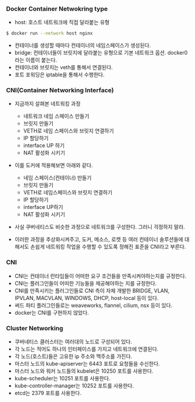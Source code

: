 ### Docker Container Netwokring type
- host: 호스트 네트워크에 직접 달라붙는 유형
```bash
$ docker run --network host nginx 
```
- 컨테이너를 생성할 때마다 컨테이너의 네임스페이스가 생성된다.
- bridge: 컨테이너들이 브릿지에 달라붙는 유형으로 기본 네트워크 옵션. docker0라는 이름이 붙는다.
- 컨테이너와 브릿지는 veth를 통해서 연결된다.
- 포트 포워딩은 iptable을 통해서 수행한다.

### CNI(Container Networking Interface)
- 지금까지 살펴본 네트워킹 과정
  - 네트워크 네임 스페이스 만들기
  - 브릿지 만들기
  - VETH로 네임 스페이스와 브릿지 연결하기
  - IP 할당하기
  - interface UP 하기
  - NAT 활성화 시키기

- 이를 도커에 적용해보면 아래와 같다.
  - 네임 스페이스(컨테이너) 만들기
  - 브릿지 만들기
  - VETH로 네임스페이스와 브릿지 연결하기
  - IP 할당하기
  - interface UP하기
  - NAT 활성화 시키기
- 사실 쿠버네티스도 비슷한 과정으로 네트워크를 구성한다. 그러니 걱정하지 말라.
- 이러한 과정을 추상화시켜주고, 도커, 메소스, 로켓 등 여러 컨테이너 솔루션들에 대해서도 손쉽게 네트워킹 작업을 수행할 수 있도록 정해진 표준을 CNI라고 부른다.

### CNI
- CNI는 컨테이너 런타임들이 어떠한 요구 조건들을 만족시켜야하는지를 규정한다.
- CNI는 플러그인들이 어떠한 기능들을 제공해야하는 지를 규정한다. 
- CNI를 만족시키는 플러그인들로 CNI 측이 자체 개발한 BRIDGE, VLAN, IPVLAN, MACVLAN, WINDOWS, DHCP, host-local 등이 있다.
- 써드 파티 플러그인들로는 weaveworks, flannel, cilium, nsx 등이 있다.
- docker는 CNI를 구현하지 않았다. 

### Cluster Networking
- 쿠버네티스 클러스터는 여러대의 노드로 구성되어 있다.
- 각 노드는 적어도 하나의 인터페이스를 가지고 네트워크에 연결된다.
- 각 노드(호스트)들은 고유한 ip 주소와 맥주소를 가진다.
- 마스터 노드의 kube-apiserver는 6443 포트로 요청들을 수신한다.
- 마스터 노드와 워커 노드들의 kubelet은 10250 포트를 사용한다.
- kube-scheduler는 10251 포트를 사용한다.
- kube-controller-manager는 10252 포트를 사용한다.
- etcd는 2379 포트를 사용한다.
